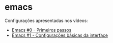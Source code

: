 # emacs

Configurações apresentadas nos vídeos:

* [Emacs #0 - Primeiros passos](https://youtu.be/oNmbldRJqZM)
* [Emacs #1 - Configurações básicas da interface]()

